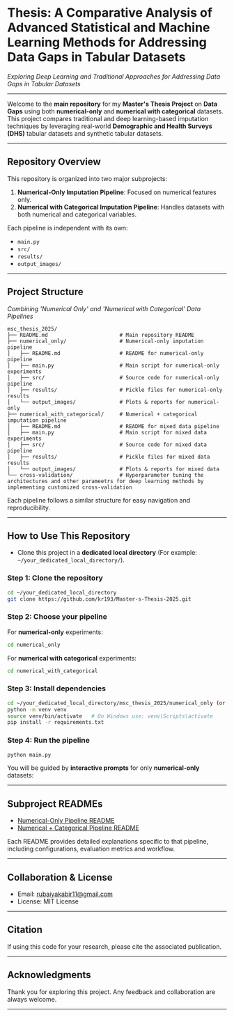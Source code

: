 
# **Thesis: A Comparative Analysis of Advanced Statistical and Machine Learning Methods for Addressing Data Gaps in Tabular Datasets**
_Exploring Deep Learning and Traditional Approaches for Addressing Data Gaps in Tabular Datasets_

---

Welcome to the **main repository** for my **Master's Thesis Project** on **Data Gaps** using both **numerical-only** and **numerical with categorical** datasets. This project compares traditional and deep learning-based imputation techniques by leveraging real-world **Demographic and Health Surveys (DHS)** tabular datasets and synthetic tabular datasets.

---

## **Repository Overview**

This repository is organized into two major subprojects:

1. **Numerical-Only Imputation Pipeline**: Focused on numerical features only.
2. **Numerical with Categorical Imputation Pipeline**: Handles datasets with both numerical and categorical variables.

Each pipeline is independent with its own:
- `main.py`
- `src/`
- `results/`
- `output_images/`

---

## **Project Structure**
_Combining 'Numerical Only' and 'Numerical with Categorical' Data Pipelines_

```text
msc_thesis_2025/
├── README.md                       # Main repository README
├── numerical_only/                 # Numerical-only imputation pipeline
│   ├── README.md                   # README for numerical-only pipeline
│   ├── main.py                     # Main script for numerical-only experiments
│   ├── src/                        # Source code for numerical-only pipeline
│   ├── results/                    # Pickle files for numerical-only results
│   └── output_images/              # Plots & reports for numerical-only
├── numerical_with_categorical/     # Numerical + categorical imputation pipeline
│   ├── README.md                   # README for mixed data pipeline
│   ├── main.py                     # Main script for mixed data experiments
│   ├── src/                        # Source code for mixed data pipeline
│   ├── results/                    # Pickle files for mixed data results
│   └── output_images/              # Plots & reports for mixed data
└── cross-validation/               # Hyperparameter tuning the architectures and other parameetrs for deep learning methods by implementing customized cross-validation
```

Each pipeline follows a similar structure for easy navigation and reproducibility.

---

## **How to Use This Repository**
- Clone this project in a **dedicated local directory** (For example: `~/your_dedicated_local_directory/`).

### Step 1: Clone the repository
```bash
cd ~/your_dedicated_local_directory
git clone https://github.com/kr193/Master-s-Thesis-2025.git
```

### Step 2: Choose your pipeline
For **numerical-only** experiments:
```bash
cd numerical_only
```
For **numerical with categorical** experiments:
```bash
cd numerical_with_categorical
```

### Step 3: Install dependencies
```bash
cd ~/your_dedicated_local_directory/msc_thesis_2025/numerical_only (or numerical_with_categorical)
python -m venv venv
source venv/bin/activate   # On Windows use: venv\Scripts\activate
pip install -r requirements.txt
```

### Step 4: Run the pipeline
```bash
python main.py
```
You will be guided by **interactive prompts** for only **numerical-only** datasets:

---

## **Subproject READMEs**
- [Numerical-Only Pipeline README](./numerical_only/README.md)
- [Numerical + Categorical Pipeline README](./numerical_with_categorical/README.md)

Each README provides detailed explanations specific to that pipeline, including configurations, evaluation metrics and workflow.

---

## Collaboration & License

- Email: rubaiyakabir11@gmail.com
- License: MIT License

---

## Citation

If using this code for your research, please cite the associated publication.

---

## **Acknowledgments**

Thank you for exploring this project. Any feedback and collaboration are always welcome.

---

